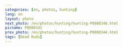 ```yaml
---
categories: [en, photos, hunting]
lang: en
layout: photo
next_photo: /en/photos/hunting/hunting-P0000340.html
picname: P0000342
prev_photo: /en/photos/hunting/hunting-P0000344.html
tags: [Dead Kudu]
---
```

